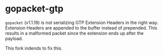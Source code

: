 # gopacket-gtp
`gopacket` (v1.1.19) is not serializing GTP Extension Headers in the right way.
Extension Headers are appended to the buffer instead of prepended.
This results in a malformed packet since the extension ends up after the payload.

This fork indends to fix this.
